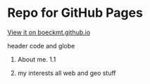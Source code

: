 # Repo for GitHub Pages

[View it on boeckmt.github.io](http://boeckmt.github.io/)




header
code and globe 

1. About me.
1.1 

2. my interests
all web and geo stuff 

